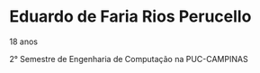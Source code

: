 # Eduardo de Faria Rios Perucello

18 anos

2° Semestre de Engenharia de Computação na PUC-CAMPINAS

